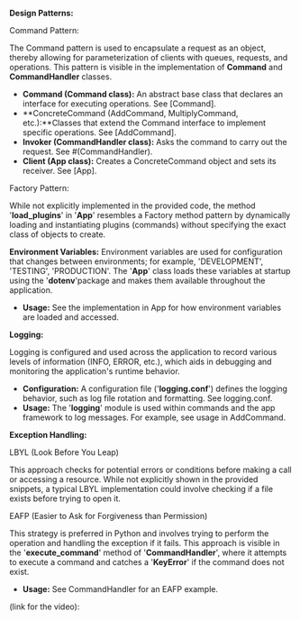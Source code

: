 **Design Patterns:**

Command Pattern:

The Command pattern is used to encapsulate a request as an object, thereby allowing for parameterization of clients with queues, requests, and operations. This pattern is visible in the implementation of **Command** and **CommandHandler** classes.

- **Command (Command class):** An abstract base class that declares an interface for executing operations. See [Command].
- **ConcreteCommand (AddCommand, MultiplyCommand, etc.):**Classes that extend the Command interface to implement specific operations. See [AddCommand].
- **Invoker (CommandHandler class):** Asks the command to carry out the request. See #(CommandHandler).
- **Client (App class):** Creates a ConcreteCommand object and sets its receiver. See [App].

Factory Pattern:

While not explicitly implemented in the provided code, the method '**load_plugins**' in '**App**' resembles a Factory method pattern by dynamically loading and instantiating plugins (commands) without specifying the exact class of objects to create.

**Environment Variables:**
Environment variables are used for configuration that changes between environments; for example, 'DEVELOPMENT', 'TESTING', 'PRODUCTION'. The '**App**' class loads these variables at startup using the '**dotenv**'package and makes them available throughout the application.

- **Usage:** See the implementation in App for how environment variables are loaded and accessed.

**Logging:**

Logging is configured and used across the application to record various levels of information (INFO, ERROR, etc.), which aids in debugging and monitoring the application's runtime behavior.

- **Configuration:** A configuration file ('**logging.conf**') defines the logging behavior, such as log file rotation and formatting. See logging.conf.
- **Usage:** The '**logging**' module is used within commands and the app framework to log messages. For example, see usage in AddCommand.

**Exception Handling:**

LBYL (Look Before You Leap)

This approach checks for potential errors or conditions before making a call or accessing a resource. While not explicitly shown in the provided snippets, a typical LBYL implementation could involve checking if a file exists before trying to open it.

EAFP (Easier to Ask for Forgiveness than Permission)

This strategy is preferred in Python and involves trying to perform the operation and handling the exception if it fails. This approach is visible in the '**execute_command**' method of '**CommandHandler**', where it attempts to execute a command and catches a '**KeyError**' if the command does not exist.

- **Usage:** See CommandHandler for an EAFP example.

(link for the video):
